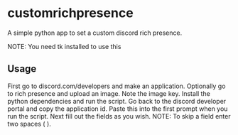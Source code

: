 # customrichpresence

A simple python app to set a custom discord rich presence.

NOTE: You need tk installed to use this

## Usage

First go to discord.com/developers and make an application. Optionally go to rich presence and upload an image. Note the image key. Install the python dependencies and run the script. Go back to the discord developer portal and copy the application id. Paste this into the first prompt when you run the script. Next fill out the fields as you wish. NOTE: To skip a field enter two spaces (  ).
